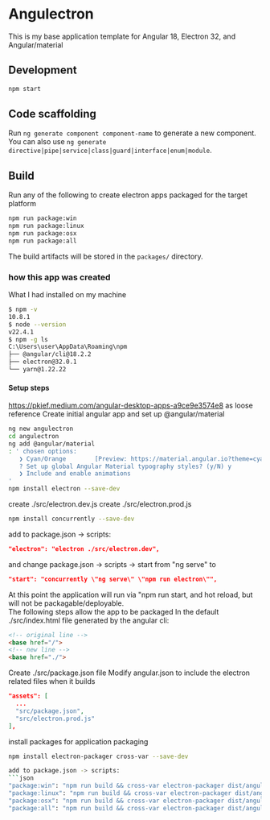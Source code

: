 # Angulectron
This is my base application template for Angular 18, Electron 32, and Angular/material
## Development
```bash
npm start
```

## Code scaffolding
Run `ng generate component component-name` to generate a new component. You can also use `ng generate directive|pipe|service|class|guard|interface|enum|module`.

## Build
Run any of the following to create electron apps packaged for the target platform
```bash
npm run package:win
npm run package:linux
npm run package:osx
npm run package:all
```
The build artifacts will be stored in the `packages/` directory.

### how this app was created
What I had installed on my machine
```bash
$ npm -v
10.8.1
$ node --version
v22.4.1
$ npm -g ls
C:\Users\user\AppData\Roaming\npm
├── @angular/cli@18.2.2
├── electron@32.0.1
└── yarn@1.22.22
```
#### Setup steps
https://pkief.medium.com/angular-desktop-apps-a9ce9e3574e8 as loose reference
Create initial angular app and set up @angular/material
```bash
ng new angulectron
cd angulectron
ng add @angular/material
: ' chosen options:
   ❯ Cyan/Orange        [Preview: https://material.angular.io?theme=cyan-orange]
   ? Set up global Angular Material typography styles? (y/N) y
   ❯ Include and enable animations
'
npm install electron --save-dev
```
create ./src/electron.dev.js
create ./src/electron.prod.js
```bash
npm install concurrently --save-dev
```
add to package.json -> scripts:
```json
"electron": "electron ./src/electron.dev",
```
and change package.json -> scripts -> start from "ng serve" to 
```json
"start": "concurrently \"ng serve\" \"npm run electron\"",
```
At this point the application will run via "npm run start, and hot reload, but will not be packagable/deployable.  
The following steps allow the app to be packaged
In the default ./src/index.html file generated by the angular cli:
```html
<!-- original line -->
<base href="/">
<!-- new line -->
<base href="./">
```
Create  ./src/package.json file
Modify angular.json to include the electron related files when it builds
```json
"assets": [
  ...
  "src/package.json",
  "src/electron.prod.js"
],
```
install packages for application packaging
```bash
npm install electron-packager cross-var --save-dev

add to package.json -> scripts:
```json
"package:win": "npm run build && cross-var electron-packager dist/angulectron $npm_package_name-$npm_package_version --out=packages --platform=win32 --arch=all --overwrite ",
"package:linux": "npm run build && cross-var electron-packager dist/angulectron $npm_package_name-$npm_package_version --out=packages --platform=linux --arch=all --overwrite ",
"package:osx": "npm run build && cross-var electron-packager dist/angulectron $npm_package_name-$npm_package_version --out=packages --platform=darwin --arch=all --overwrite ",
"package:all": "npm run build && cross-var electron-packager dist/angulectron $npm_package_name-$npm_package_version --out=packages --all --arch=all --overwrite ",
```
